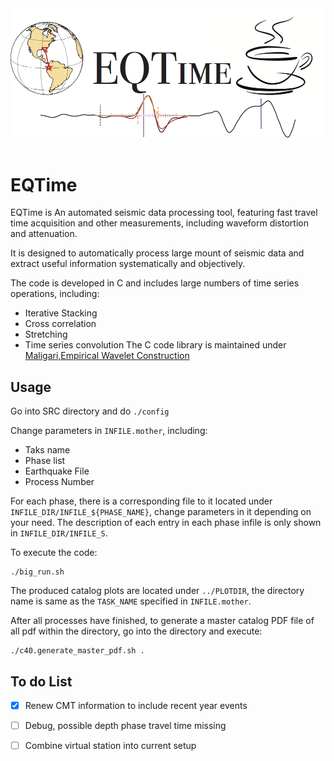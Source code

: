 <div align="center">
  <img src="https://github.com/Leviyu/EQTime/blob/master/image/header.png"><br><br>
</div>


# EQTime
EQTime is An automated seismic data processing tool, featuring fast travel time 
acquisition and other measurements, including waveform distortion and attenuation. 

It is designed to automatically process large mount of seismic data and extract 
useful information systematically and objectively.

The code is developed in C and includes large numbers of time series operations,
	including:
* Iterative Stacking
* Cross correlation
* Stretching
* Time series convolution
The C code library is maintained under [Maligari,Empirical Wavelet Construction](https://github.com/Leviyu/Maligaro)


## Usage
Go into SRC directory and do
`./config`

Change parameters in `INFILE.mother`, including:
* Taks name
* Phase list
* Earthquake File
* Process Number

For each phase, there is a corresponding file to it located under `INFILE_DIR/INFILE_${PHASE_NAME}`, change parameters in it depending on your need.
The description of each entry in each phase infile is only shown in `INFILE_DIR/INFILE_S`.

To execute the code:
```shell
./big_run.sh
```

The produced catalog plots are located under `../PLOTDIR`, the directory name is same as the `TASK_NAME` specified in `INFILE.mother`.


After all processes have finished, to generate a master catalog PDF file of all pdf within the directory, go into the directory and execute:
```shell
./c40.generate_master_pdf.sh .
```

## To do List
- [x] Renew CMT information to include recent year events
- [ ] Debug, possible depth phase travel time missing
- [ ] Combine virtual station into current setup
 

